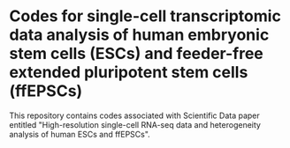 # Codes for single-cell transcriptomic data analysis of human embryonic stem cells (ESCs) and feeder-free extended pluripotent stem cells (ffEPSCs)

This repository contains codes associated with Scientific Data paper entitled "High-resolution single-cell RNA-seq data and heterogeneity analysis of human ESCs and ffEPSCs". 
